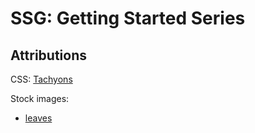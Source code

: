 # SSG: Getting Started Series

## Attributions

CSS: [Tachyons](https://tachyons.io/)

Stock images:
- [leaves](https://www.pexels.com/photo/close-up-photography-of-green-leaves-797797/)
